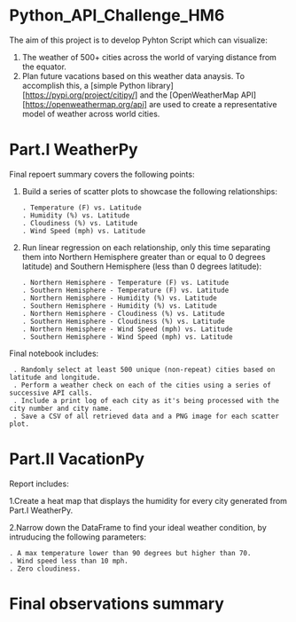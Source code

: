 # Python_API_Challenge_HM6

The aim of this project is to develop Pyhton Script which can visualize:
1. The weather of 500+ cities across the world of varying distance from the equator.
2. Plan future vacations based on this weather data anaysis.
To accomplish this, a [simple Python library][https://pypi.org/project/citipy/] and the [OpenWeatherMap API][https://openweathermap.org/api] are used to create a representative model of weather across world cities.

# Part.I  WeatherPy

Final repoert summary covers the following points:

1. Build a series of scatter plots to showcase the following relationships:

       . Temperature (F) vs. Latitude
       . Humidity (%) vs. Latitude
       . Cloudiness (%) vs. Latitude
       . Wind Speed (mph) vs. Latitude
       
2. Run linear regression on each relationship, only this time separating them into Northern Hemisphere greater than or equal to 0 degrees latitude) and Southern      Hemisphere (less than 0 degrees latitude):

       . Northern Hemisphere - Temperature (F) vs. Latitude
       . Southern Hemisphere - Temperature (F) vs. Latitude
       . Northern Hemisphere - Humidity (%) vs. Latitude
       . Southern Hemisphere - Humidity (%) vs. Latitude
       . Northern Hemisphere - Cloudiness (%) vs. Latitude
       . Southern Hemisphere - Cloudiness (%) vs. Latitude
       . Northern Hemisphere - Wind Speed (mph) vs. Latitude
       . Southern Hemisphere - Wind Speed (mph) vs. Latitude
      

Final notebook includes:

     . Randomly select at least 500 unique (non-repeat) cities based on latitude and longitude.
     . Perform a weather check on each of the cities using a series of successive API calls.
     . Include a print log of each city as it's being processed with the city number and city name.
     . Save a CSV of all retrieved data and a PNG image for each scatter plot.

# Part.II VacationPy

Report includes:

1.Create a heat map that displays the humidity for every city generated from Part.I WeatherPy.

2.Narrow down the DataFrame to find your ideal weather condition, by intruducing the following parameters:

    . A max temperature lower than 90 degrees but higher than 70.
    . Wind speed less than 10 mph.
    . Zero cloudiness.
    
# Final observations summary


    
    
